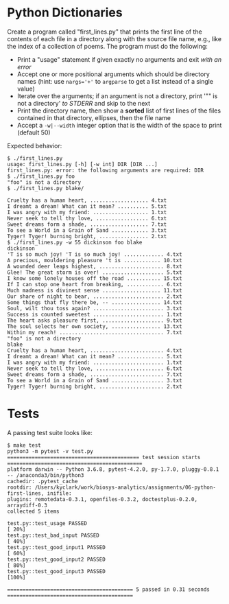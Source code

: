 # Python Dictionaries

Create a program called "first_lines.py" that prints the first line of the contents of each file in a directory along with the source file name, e.g., like the index of a collection of poems. The program must do the following:

* Print a "usage" statement if given exactly no arguments and exit *with an error*
* Accept one or more positional arguments which should be directory names (hint: use `nargs='+'` to `argparse` to get a list instead of a single value)
* Iterate over the arguments; if an argument is not a directory, print '"<arg>" is not a directory' *to STDERR* and skip to the next
* Print the directory name, then show a **sorted** list of first lines of the files contained in that directory, ellipses, then the file name
* Accept a `-w|--width` integer option that is the width of the space to print (default 50)

Expected behavior:

````
$ ./first_lines.py
usage: first_lines.py [-h] [-w int] DIR [DIR ...]
first_lines.py: error: the following arguments are required: DIR
$ ./first_lines.py foo
"foo" is not a directory
$ ./first_lines.py blake/

Cruelty has a human heart, ................... 4.txt
I dreamt a dream! What can it mean? .......... 5.txt
I was angry with my friend: .................. 1.txt
Never seek to tell thy love, ................. 6.txt
Sweet dreams form a shade, ................... 7.txt
To see a World in a Grain of Sand ............ 3.txt
Tyger! Tyger! burning bright, ................ 2.txt
$ ./first_lines.py -w 55 dickinson foo blake
dickinson
'T is so much joy! 'T is so much joy! ............. 4.txt
A precious, mouldering pleasure 't is ............ 10.txt
A wounded deer leaps highest, ..................... 8.txt
Glee! The great storm is over! .................... 5.txt
I know some lonely houses off the road ........... 15.txt
If I can stop one heart from breaking, ............ 6.txt
Much madness is divinest sense ................... 11.txt
Our share of night to bear, ....................... 2.txt
Some things that fly there be, -- ................ 14.txt
Soul, wilt thou toss again? ....................... 3.txt
Success is counted sweetest ....................... 1.txt
The heart asks pleasure first, .................... 9.txt
The soul selects her own society, ................ 13.txt
Within my reach! .................................. 7.txt
"foo" is not a directory
blake
Cruelty has a human heart, ........................ 4.txt
I dreamt a dream! What can it mean? ............... 5.txt
I was angry with my friend: ....................... 1.txt
Never seek to tell thy love, ...................... 6.txt
Sweet dreams form a shade, ........................ 7.txt
To see a World in a Grain of Sand ................. 3.txt
Tyger! Tyger! burning bright, ..................... 2.txt
````

# Tests 

A passing test suite looks like:

````
$ make test
python3 -m pytest -v test.py
=========================================== test session starts ============================================
platform darwin -- Python 3.6.8, pytest-4.2.0, py-1.7.0, pluggy-0.8.1 -- /anaconda3/bin/python3
cachedir: .pytest_cache
rootdir: /Users/kyclark/work/biosys-analytics/assignments/06-python-first-lines, inifile:
plugins: remotedata-0.3.1, openfiles-0.3.2, doctestplus-0.2.0, arraydiff-0.3
collected 5 items

test.py::test_usage PASSED                                                                           [ 20%]
test.py::test_bad_input PASSED                                                                       [ 40%]
test.py::test_good_input1 PASSED                                                                     [ 60%]
test.py::test_good_input2 PASSED                                                                     [ 80%]
test.py::test_good_input3 PASSED                                                                     [100%]

========================================= 5 passed in 0.31 seconds =========================================
````
